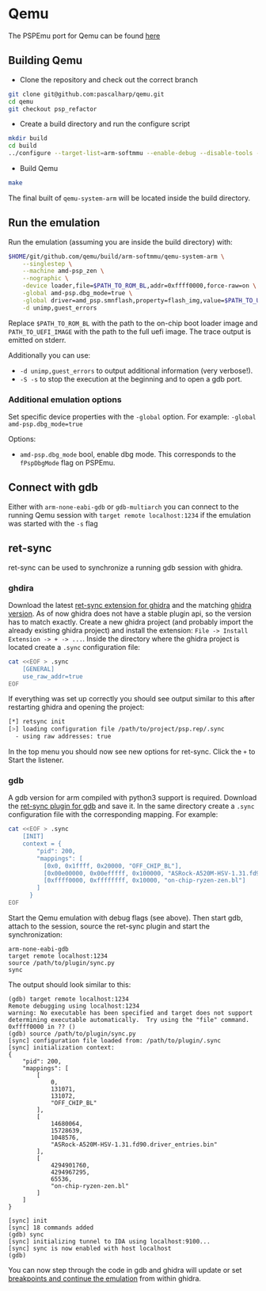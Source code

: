 # Qemu

The PSPEmu port for Qemu can be found [here](https://github.com/pascalharp/qemu/tree/psp_refactor)

## Building Qemu

 - Clone the repository and check out the correct branch
```bash
git clone git@github.com:pascalharp/qemu.git
cd qemu
git checkout psp_refactor
```
 - Create a build directory and run the configure script
 ```bash
mkdir build
cd build
../configure --target-list=arm-softmmu --enable-debug --disable-tools --disable-guest-agent --disable-virtfs --enable-nettle --enable-gmp
 ```

 - Build Qemu
 ```bash
 make
 ```

 The final built of `qemu-system-arm` will be located inside the build directory.

## Run the emulation
Run the emulation (assuming you are inside the build directory) with:
```bash
$HOME/git/github.com/qemu/build/arm-softmmu/qemu-system-arm \
    --singlestep \
    --machine amd-psp_zen \
    --nographic \
    -device loader,file=$PATH_TO_ROM_BL,addr=0xffff0000,force-raw=on \
    -global amd-psp.dbg_mode=true \
    -global driver=amd_psp.smnflash,property=flash_img,value=$PATH_TO_UEFI_IMAGE \
    -d unimp,guest_errors
```
Replace `$PATH_TO_ROM_BL` with the path to the on-chip boot loader image and `PATH_TO_UEFI_IMAGE` with the path to the full uefi image. The trace output is emitted on stderr.

Additionally you can use:

- `-d unimp,guest_errors` to output additional information (very verbose!).
- `-S -s` to stop the execution at the beginning and to open a gdb port.

### Additional emulation options
Set specific device properties with the `-global` option. For example: `-global amd-psp.dbg_mode=true`

Options:
 - `amd-psp.dbg_mode` bool, enable dbg mode. This corresponds to the `fPspDbgMode` flag on PSPEmu.

## Connect with gdb

Either with `arm-none-eabi-gdb` or `gdb-multiarch` you can connect to the running Qemu session with `target remote localhost:1234` if the emulation was started with the `-s` flag

## ret-sync
ret-sync can be used to synchronize a running gdb session with ghidra.

### ghdira
Download the latest [ret-sync extension for ghidra](https://github.com/bootleg/ret-sync/tree/master/ext_ghidra/dist) and the matching [ghidra version](https://github.com/NationalSecurityAgency/ghidra/releases). As of now ghidra does not have a stable plugin api, so the version has to match exactly. Create a new ghidra project (and probably import the already existing ghidra project) and install the extension: `File -> Install Extension -> + -> ...`. Inside the directory where the ghidra project is located create a `.sync` configuration file:
```bash
cat <<EOF > .sync
    [GENERAL]
    use_raw_addr=true
EOF
```
If everything was set up correctly you should see output similar to this after restarting ghidra and opening the project:
```bash
[*] retsync init
[>] loading configuration file /path/to/project/psp.rep/.sync
  - using raw addresses: true
```
In the top menu you should now see new options for ret-sync. Click the `+` to Start the listener.

### gdb
A gdb version for arm compiled with python3 support is required. Download the [ret-sync plugin for gdb](https://github.com/bootleg/ret-sync/tree/master/ext_gdb) and save it. In the same directory create a `.sync` configuration file with the corresponding mapping. For example:
```bash
cat <<EOF > .sync
    [INIT]
    context = {
        "pid": 200,
        "mappings": [
          [0x0, 0x1ffff, 0x20000, "OFF_CHIP_BL"],
          [0x00e00000, 0x00efffff, 0x100000, "ASRock-A520M-HSV-1.31.fd90.driver_entries.bin"],
          [0xffff0000, 0xffffffff, 0x10000, "on-chip-ryzen-zen.bl"]
        ]
      }
EOF
```
Start the Qemu emulation with debug flags (see above). Then start gdb, attach to the session, source the ret-sync plugin and start the synchronization:
```
arm-none-eabi-gdb
target remote localhost:1234
source /path/to/plugin/sync.py
sync
```
The output should look similar to this:
```
(gdb) target remote localhost:1234
Remote debugging using localhost:1234
warning: No executable has been specified and target does not support
determining executable automatically.  Try using the "file" command.
0xffff0000 in ?? ()
(gdb) source /path/to/plugin/sync.py
[sync] configuration file loaded from: /path/to/plugin/.sync
[sync] initialization context:
{
    "pid": 200,
    "mappings": [
        [
            0,
            131071,
            131072,
            "OFF_CHIP_BL"
        ],
        [
            14680064,
            15728639,
            1048576,
            "ASRock-A520M-HSV-1.31.fd90.driver_entries.bin"
        ],
        [
            4294901760,
            4294967295,
            65536,
            "on-chip-ryzen-zen.bl"
        ]
    ]
}

[sync] init
[sync] 18 commands added
(gdb) sync
[sync] initializing tunnel to IDA using localhost:9100...
[sync] sync is now enabled with host localhost
(gdb)
```

You can now step through the code in gdb and ghidra will update or set [breakpoints and continue the emulation](https://github.com/bootleg/ret-sync#ida-bindings-over-debugger-commands) from within ghidra.
